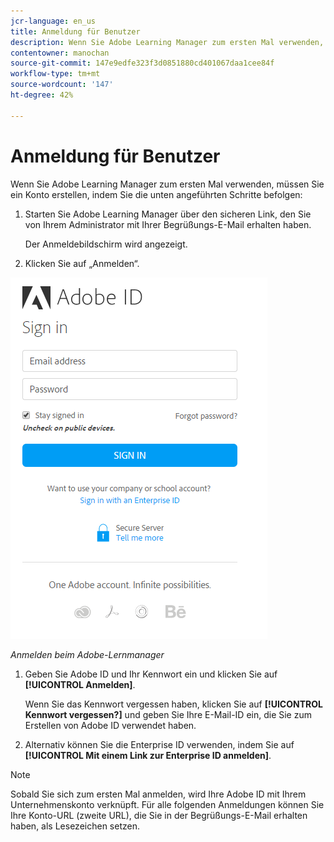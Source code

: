 ```yaml
---
jcr-language: en_us
title: Anmeldung für Benutzer
description: Wenn Sie Adobe Learning Manager zum ersten Mal verwenden, müssen Sie Ihr Konto erstellen.
contentowner: manochan
source-git-commit: 147e9edfe323f3d0851880cd401067daa1cee84f
workflow-type: tm+mt
source-wordcount: '147'
ht-degree: 42%

---
```




# Anmeldung für Benutzer

Wenn Sie Adobe Learning Manager zum ersten Mal verwenden, müssen Sie ein Konto erstellen, indem Sie die unten angeführten Schritte befolgen:

1. Starten Sie Adobe Learning Manager über den sicheren Link, den Sie von Ihrem Administrator mit Ihrer Begrüßungs-E-Mail erhalten haben.

   Der Anmeldebildschirm wird angezeigt.

1. Klicken Sie auf „Anmelden“.

![](assets/adobeid-signin.png)

*Anmelden beim Adobe-Lernmanager*

1. Geben Sie Adobe ID und Ihr Kennwort ein und klicken Sie auf **[!UICONTROL Anmelden]**.

   Wenn Sie das Kennwort vergessen haben, klicken Sie auf **[!UICONTROL Kennwort vergessen?]** und geben Sie Ihre E-Mail-ID ein, die Sie zum Erstellen von Adobe ID verwendet haben.

1. Alternativ können Sie die Enterprise ID verwenden, indem Sie auf **[!UICONTROL Mit einem Link zur Enterprise ID anmelden]**.

>[!NOTE]
>
>Sobald Sie sich zum ersten Mal anmelden, wird Ihre Adobe ID mit Ihrem Unternehmenskonto verknüpft. Für alle folgenden Anmeldungen können Sie Ihre Konto-URL (zweite URL), die Sie in der Begrüßungs-E-Mail erhalten haben, als Lesezeichen setzen.
